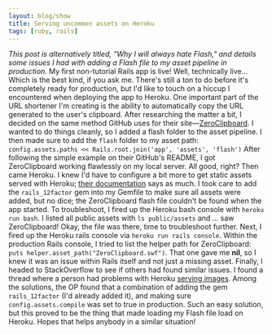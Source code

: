 ```yaml
---
layout: blog/show
title: Serving uncommon assets on Heroku
tags: [ruby, rails]
---
```


*This post is alternatively titled, "Why I will always hate Flash," and details some issues I had with adding a Flash file to my asset pipeline in production.* My first non-tutorial Rails app is live! Well, technically live... Which is the best kind, if you ask me. There's still a ton to do before it's completely ready for production, but I'd like to touch on a hiccup I encountered when deploying the app to Heroku. One important part of the URL shortener I'm creating is the ability to automatically copy the URL generated to the user's clipboard. After researching the matter a bit, I decided on the same method GitHub uses for their site—[ZeroClipboard](https://github.com/zeroclipboard/zeroclipboard). I wanted to do things cleanly, so I added a flash folder to the asset pipeline. I then made sure to add the `flash` folder to my asset path: `config.assets.paths << Rails.root.join('app', 'assets', 'flash')` After following the simple example on their GitHub's README, I got ZeroClipboard working flawlessly on my local server. All good, right? Then came Heroku. I knew I'd have to configure a bit more to get static assets served with Heroku; [their documentation](https://devcenter.heroku.com/articles/rails-asset-pipeline) says as much. I took care to add the `rails_12factor` gem into my Gemfile to make sure all assets were added, but no dice; the ZeroClipboard flash file couldn't be found when the app started. To troubleshoot, I fired up the Heroku bash console with `heroku run bash`. I listed all public assets with `ls public/assets` and ... saw ZeroClipboard! Okay, the file was there, time to troubleshoot further. Next, I fired up the Heroku rails console via `heroku run rails console`. Within the production Rails console, I tried to list the helper path for ZeroClipboard: `puts helper.asset_path("ZeroClipboard.swf")`. That one gave me **nil**, so I knew it was an issue within Rails itself and not just a missing asset. Finally, I headed to StackOverflow to see if others had found similar issues. I found a thread where a person had problems with Heroku [serving images](http://stackoverflow.com/questions/18324063/rails-4-images-not-loading-on-heroku). Among the solutions, the OP found that a combination of adding the gem `rails_12factor` (I'd already added it), and making sure `config.assets.compile` was set to true in production. Such an easy solution, but this proved to be the thing that made loading my Flash file load on Heroku. Hopes that helps anybody in a similar situation!
